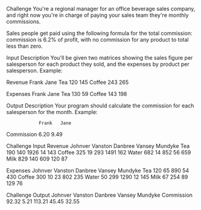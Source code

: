 Challenge
You're a regional manager for an office beverage sales company, and right now you're in charge of paying your sales team they're monthly commissions.

Sales people get paid using the following formula for the total commission: commission is 6.2% of profit, with no commission for any product to total less than zero.

Input Description
You'll be given two matrices showing the sales figure per salesperson for each product they sold, and the expenses by product per salesperson. Example:

Revenue 
        Frank   Jane
Tea       120    145
Coffee    243    265

Expenses
        Frank   Jane
Tea       130     59
Coffee    143    198

Output Description
Your program should calculate the commission for each salesperson for the month. Example:


                Frank   Jane
Commission       6.20   9.49

Challenge Input
Revenue
            Johnver Vanston Danbree Vansey  Mundyke
Tea             190     140    1926     14      143
Coffee          325      19     293   1491      162
Water           682      14     852     56      659
Milk            829     140     609    120       87

Expenses
            Johnver Vanston Danbree Vansey  Mundyke
Tea             120      65     890     54      430
Coffee          300      10      23    802      235
Water            50     299    1290     12      145
Milk             67     254      89    129       76

Challenge Output
                Johnver    Vanston    Danbree    Vansey    Mundyke
Commission      92.32      5.21       113.21     45.45     32.55